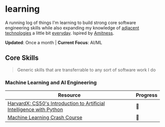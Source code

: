 # learning

A running log of things I'm learning to build strong core software engineering skills while also expanding my knowledge of [adjacent technologies](http://www.effectiveengineer.com/blog/master-adjacent-disciplines) a little bit [everyday](https://jamesclear.com/continuous-improvement). Ispired by [Amitness](https://github.com/amitness).

**Updated**: Once a month | **Current** **Focus**: AI/ML

## Core Skills

> Generic skills that are transferrable to any sort of software work I do

### Machine Learning and AI Engineering

|Resource|Progress|
|---|---|
|[HarvardX: CS50's Introduction to Artificial Intelligence with Python](https://pll.harvard.edu/course/cs50s-introduction-artificial-intelligence-python)|🔴|
|[Machine Learning Crash Course](https://developers.google.com/machine-learning/crash-course#course-modules)|🔴|
